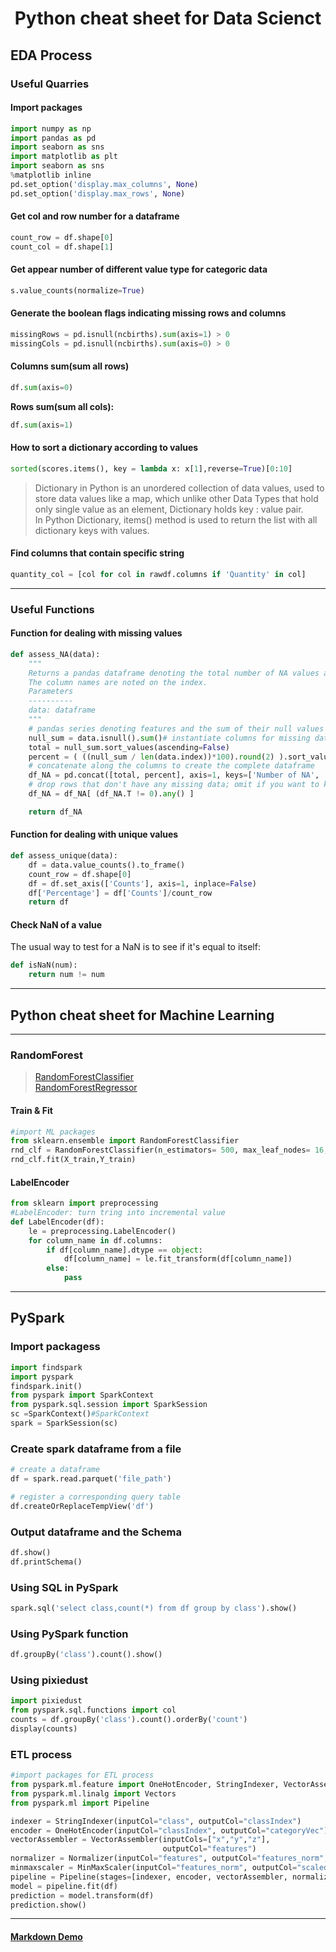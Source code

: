 # <center>Python cheat sheet for Data Scienct</center>

## EDA Process

### Useful Quarries

#### Import packages

```python
import numpy as np
import pandas as pd
import seaborn as sns
import matplotlib as plt
import seaborn as sns
%matplotlib inline
pd.set_option('display.max_columns', None)
pd.set_option('display.max_rows', None)
```

#### Get col and row number for a dataframe

```python
count_row = df.shape[0]
count_col = df.shape[1]
```

#### Get appear number of different value type for categoric data

```python
s.value_counts(normalize=True)
```

#### Generate the boolean flags indicating missing rows and columns

```python
missingRows = pd.isnull(ncbirths).sum(axis=1) > 0
missingCols = pd.isnull(ncbirths).sum(axis=0) > 0
```

#### Columns sum(sum all rows)

```python
df.sum(axis=0)
```

**Rows sum(sum all cols):**

```python
df.sum(axis=1)
```

#### How to sort a dictionary according to values

```python
sorted(scores.items(), key = lambda x: x[1],reverse=True)[0:10]
```

>Dictionary in Python is an unordered collection of data values, used to store data values like a map, which unlike other Data Types that hold only single value as an element, Dictionary holds key : value pair.\
In Python Dictionary, items() method is used to return the list with all dictionary keys with values.

#### Find columns that contain specific string

```python
quantity_col = [col for col in rawdf.columns if 'Quantity' in col]
```

---

### Useful Functions

#### Function for dealing with missing values

```python
def assess_NA(data):
    """
    Returns a pandas dataframe denoting the total number of NA values and the percentage of NA values in each column.
    The column names are noted on the index.
    Parameters
    ----------
    data: dataframe
    """
    # pandas series denoting features and the sum of their null values
    null_sum = data.isnull().sum()# instantiate columns for missing data
    total = null_sum.sort_values(ascending=False)
    percent = ( ((null_sum / len(data.index))*100).round(2) ).sort_values(ascending=False)
    # concatenate along the columns to create the complete dataframe
    df_NA = pd.concat([total, percent], axis=1, keys=['Number of NA', 'Percent NA'])
    # drop rows that don't have any missing data; omit if you want to keep all rows
    df_NA = df_NA[ (df_NA.T != 0).any() ]

    return df_NA
```

#### Function for dealing with unique values

```python
def assess_unique(data):
    df = data.value_counts().to_frame()
    count_row = df.shape[0]
    df = df.set_axis(['Counts'], axis=1, inplace=False)
    df['Percentage'] = df['Counts']/count_row
    return df
```

#### Check NaN of a value

The usual way to test for a NaN is to see if it's equal to itself:

```python
def isNaN(num):
    return num != num
```

---

## Python cheat sheet for Machine Learning

---

### RandomForest

>[RandomForestClassifier](https://scikit-learn.org/stable/modules/generated/sklearn.ensemble.RandomForestClassifier.html)\
[RandomForestRegressor](https://scikit-learn.org/stable/modules/generated/sklearn.ensemble.RandomForestRegressor.html)

#### Train & Fit

```python
#import ML packages
from sklearn.ensemble import RandomForestClassifier
rnd_clf = RandomForestClassifier(n_estimators= 500, max_leaf_nodes= 16,n_jobs= -1)
rnd_clf.fit(X_train,Y_train)
```

#### LabelEncoder

```python
from sklearn import preprocessing 
#LabelEncoder: turn tring into incremental value
def LabelEncoder(df):
    le = preprocessing.LabelEncoder()
    for column_name in df.columns:
        if df[column_name].dtype == object:
            df[column_name] = le.fit_transform(df[column_name])
        else:
            pass
```

---

## PySpark

### Import packagess

```python
import findspark
import pyspark
findspark.init()
from pyspark import SparkContext
from pyspark.sql.session import SparkSession
sc =SparkContext()#SparkContext
spark = SparkSession(sc)
```

### Create spark dataframe from a file

```python
# create a dataframe 
df = spark.read.parquet('file_path')

# register a corresponding query table
df.createOrReplaceTempView('df')
```

### Output dataframe and the Schema

```python
df.show()
df.printSchema()
```

### Using SQL in PySpark

```python
spark.sql('select class,count(*) from df group by class').show()
```

### Using PySpark function

```python
df.groupBy('class').count().show()
```

### Using pixiedust

```python
import pixiedust
from pyspark.sql.functions import col
counts = df.groupBy('class').count().orderBy('count')
display(counts)
```

### ETL process

```python
#import packages for ETL process
from pyspark.ml.feature import OneHotEncoder, StringIndexer, VectorAssembler, Normalizer, MinMaxScaler
from pyspark.ml.linalg import Vectors
from pyspark.ml import Pipeline

indexer = StringIndexer(inputCol="class", outputCol="classIndex")
encoder = OneHotEncoder(inputCol="classIndex", outputCol="categoryVec")
vectorAssembler = VectorAssembler(inputCols=["x","y","z"],
                                  outputCol="features")
normalizer = Normalizer(inputCol="features", outputCol="features_norm", p=1.0)
minmaxscaler = MinMaxScaler(inputCol="features_norm", outputCol="scaledFeatures")
pipeline = Pipeline(stages=[indexer, encoder, vectorAssembler, normalizer,minmaxscaler])
model = pipeline.fit(df)
prediction = model.transform(df)
prediction.show()
```

---

#### [Markdown Demo](https://markdown-it.github.io/)